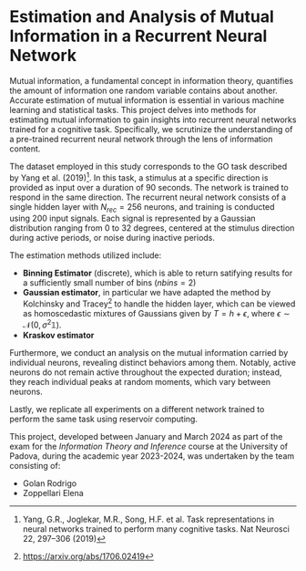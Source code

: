 # Estimation and Analysis of Mutual Information in a Recurrent Neural Network

Mutual information, a fundamental concept in information theory, quantifies the amount of information one random variable contains about another. Accurate estimation of mutual information is essential in various machine learning and statistical tasks. This project delves into methods for estimating mutual information to gain insights into recurrent neural networks trained for a cognitive task. Specifically, we scrutinize the understanding of a pre-trained recurrent neural network through the lens of information content.

The dataset employed in this study corresponds to the GO task described by Yang et al. (2019)[^1]. In this task, a stimulus at a specific direction is provided as input over a duration of 90 seconds. The network is trained to respond in the same direction. The recurrent neural network consists of a single hidden layer with $N_{rec} = 256$ neurons, and training is conducted using 200 input signals. Each signal is represented by a Gaussian distribution ranging from 0 to 32 degrees, centered at the stimulus direction during active periods, or noise during inactive periods.

The estimation methods utilized include:

* **Binning Estimator** (discrete), which is able to return satifying results for a sufficiently small number of bins ($nbins = 2$)
* **Gaussian estimator**, in particular we have adapted the method by Kolchinsky and Tracey[^2] to handle the hidden layer, which can be viewed as homoscedastic mixtures of Gaussians given by $T = h + \epsilon$, where $\epsilon \sim \mathcal{N}(0,\sigma^2 \mathbb{1})$.
* **Kraskov estimator**

Furthermore, we conduct an analysis on the mutual information carried by individual neurons, revealing distinct behaviors among them. Notably, active neurons do not remain active throughout the expected duration; instead, they reach individual peaks at random moments, which vary between neurons.

Lastly, we replicate all experiments on a different network trained to perform the same task using reservoir computing.

This project, developed between January and March 2024 as part of the exam for the *Information Theory and Inference* course at the University of Padova, during the academic year 2023-2024, was undertaken by the team consisting of:
* Golan Rodrigo
* Zoppellari Elena

[^1]: Yang, G.R., Joglekar, M.R., Song, H.F. et al. Task representations in neural networks trained to perform many cognitive tasks. Nat Neurosci 22, 297–306 (2019)
[^2]: https://arxiv.org/abs/1706.02419
